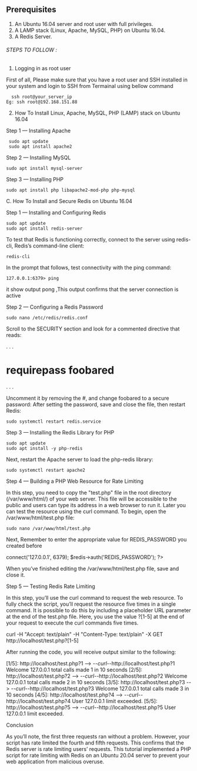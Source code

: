 ## Prerequisites

1.  An Ubuntu 16.04 server and root user with full privileges. 
2.  A LAMP stack (Linux, Apache, MySQL, PHP) on Ubuntu 16.04. 
3. A Redis Server. 

###### STEPS TO FOLLOW :
1. Logging in as root user

First of all, Please make sure that you have a root user and SSH installed in your system and login to SSH from Termainal using bellow command
```
  ssh root@your_server_ip 
Eg: ssh root@192.168.151.88
```

2. How To Install Linux, Apache, MySQL, PHP (LAMP) stack on Ubuntu 16.04

Step 1 — Installing Apache 
       
	 sudo apt update
	 sudo apt install apache2
	 
Step 2 — Installing MySQL

	sudo apt install mysql-server
	
Step 3 — Installing PHP

	sudo apt install php libapache2-mod-php php-mysql
	
C. How To Install and Secure Redis on Ubuntu 16.04 

Step 1 — Installing and Configuring Redis

	sudo apt update
	sudo apt install redis-server
	
To test that Redis is functioning correctly, connect to the server using redis-cli, 
Redis’s command-line client:

	redis-cli
	
In the prompt that follows, test connectivity with the ping command:

	127.0.0.1:6379> ping
	
it show output pong ,This output confirms that the server connection is active

Step 2 — Configuring a Redis Password

	sudo nano /etc/redis/redis.conf
	
Scroll to the SECURITY section and look for a commented directive that reads:

. . .
# requirepass foobared
. . .

Uncomment it by removing the #, and change foobared to a secure password:
After setting the password, save and close the file, then restart Redis:

	sudo systemctl restart redis.service

Step 3 — Installing the Redis Library for PHP

	sudo apt update
	sudo apt install -y php-redis
	
Next, restart the Apache server to load the php-redis library:

	sudo systemctl restart apache2
	

Step 4 — Building a PHP Web Resource for Rate Limiting

In this step, you need to copy the "test.php"  file in the root directory (/var/www/html/) of your web server. This file will be accessible to the public and users can type its address in a web browser to run it. 
Later you can test  the resource using the curl command.
To begin, open the /var/www/html/test.php file:

	sudo nano /var/www/html/test.php
	
Next, Remember to enter the appropriate value for REDIS_PASSWORD you created before

<?php
$redis = new Redis();
$redis->connect('127.0.0.1', 6379);
$redis->auth('REDIS_PASSWORD');
?>

When you’ve finished editing the /var/www/html/test.php file, save and close it.

Step 5 — Testing Redis Rate Limiting

In this step, you’ll use the curl command to request the web resource.
 To fully check the script, you’ll request the resource five times in a single command.
 It is possible to do this by including a placeholder URL parameter at the end of the test.php file. Here, you use the value ?[1-5] at the end of your request to execute the curl commands five times.
 
 curl -H "Accept: text/plain" -H "Content-Type: text/plain" -X GET http://localhost/test.php?[1-5]

After running the code, you will receive output similar to the following:

[1/5]: http://localhost/test.php?1 --> <stdout>
--_curl_--http://localhost/test.php?1
Welcome 127.0.0.1 total calls made 1 in 10 seconds
[2/5]: http://localhost/test.php?2 --> <stdout>
--_curl_--http://localhost/test.php?2
Welcome 127.0.0.1 total calls made 2 in 10 seconds
[3/5]: http://localhost/test.php?3 --> <stdout>
--_curl_--http://localhost/test.php?3
Welcome 127.0.0.1 total calls made 3 in 10 seconds
[4/5]: http://localhost/test.php?4 --> <stdout>
--_curl_--http://localhost/test.php?4
User 127.0.0.1 limit exceeded.
[5/5]: http://localhost/test.php?5 --> <stdout>
--_curl_--http://localhost/test.php?5
User 127.0.0.1 limit exceeded.
	

Conclusion

As you’ll note, the first three requests ran without a problem. However, your script has rate limited the fourth and fifth requests. This confirms that the Redis server is rate limiting users’ requests.
This tutorial implemented a PHP script for rate limiting with Redis on an Ubuntu 20.04 server to prevent your web application from malicious overuse. 




 

